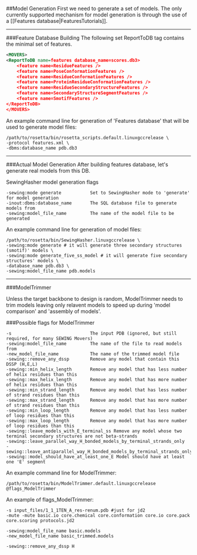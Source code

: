 ##Model Generation
First we need to generate a set of models. The only currently supported mechanism for model generation is through the use of a [[Features database|FeaturesTutorials]]. 

----------------------

###Feature Database Building
The following set ReportToDB tag contains the minimal set of features.

```xml
<MOVERS>
<ReportToDB name=features database_name=scores.db3>
    <feature name=ResidueFeatures />
    <feature name=PoseConformationFeatures />
    <feature name=ResidueConformationFeatures />
    <feature name=ProteinResidueConformationFeatures />
    <feature name=ResidueSecondaryStructureFeatures />
    <feature name=SecondaryStructureSegmentFeatures />
    <feature name=SmotifFeatures />
</ReportToDB>
</MOVERS>
```

An example command line for generation of 'Features database' that will be used to generate model files:
```
/path/to/rosetta/bin/rosetta_scripts.default.linuxgccrelease \
-protocol features.xml \
-dbms:database_name pdb.db3 
```

----------------------

###Actual Model Generation
After building features database, let's generate real models from this DB.

SewingHasher model generation flags
```
-sewing:mode generate           Set to SewingHasher mode to 'generate' for model generation
-inout:dbms:database_name       The SQL database file to generate models from
-sewing:model_file_name         The name of the model file to be generated
```

An example command line for generation of model files:
```
/path/to/rosetta/bin/SewingHasher.linuxgccrelease \
-sewing:mode generate # it will generate three secondary structures (smotif)' models \
-sewing:mode generate_five_ss_model # it will generate five secondary structures' models \
-database_name pdb.db3 \
-sewing:model_file_name pdb.models
```


----------------------

###ModelTrimmer

Unless the target backbone to design is random, ModelTrimmer needs to trim models leaving only relavent models to speed up during 'model comparison' and 'assembly of models'.

###Possible flags for ModelTrimmer
```
-s                              The input PDB (ignored, but still required, for many SEWING Movers)
-sewing:model_file_name         The name of the file to read models from
-new_model_file_name            The name of the trimmed model file
-sewing::remove_any_dssp        Remove any model that contain this DSSP (H,E,L)
-sewing::min_helix_length       Remove any model that has less number of helix residues than this
-sewing::max_helix_length       Remove any model that has more number of helix residues than this
-sewing::min_strand_length      Remove any model that has less number of strand residues than this
-sewing::max_strand_length      Remove any model that has more number of strand residues than this
-sewing::min_loop_length        Remove any model that has less number of loop residues than this
-sewing::max_loop_length        Remove any model that has more number of loop residues than this
-sewing::leave_models_with_E_terminal_ss Remove any model whose two terminal secondary structures are not beta-strands
-sewing::leave_parallel_way_H_bonded_models_by_terminal_strands_only 
-sewing::leave_antiparallel_way_H_bonded_models_by_terminal_strands_only 
-sewing::model_should_have_at_least_one_E Model should have at least one 'E' segment
```

An example command line for ModelTrimmer:
```
/path/to/rosetta/bin/ModelTrimmer.default.linuxgccrelease @flags_ModelTrimmer
```

An example of flags_ModelTrimmer:
```
-s input_files/1_1_1TEN_A_res-renum.pdb #just for jd2
-mute -mute basic.io core.chemical core.conformation core.io core.pack core.scoring protocols.jd2

-sewing:model_file_name basic.models
-new_model_file_name basic_trimmed.models

-sewing::remove_any_dssp H
```